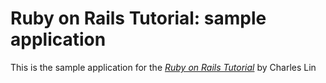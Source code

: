 # Ruby on Rails Tutorial: sample application

This is the sample application for
the [*Ruby on Rails Tutorial*](http://railstutorial.org/)
by Charles Lin